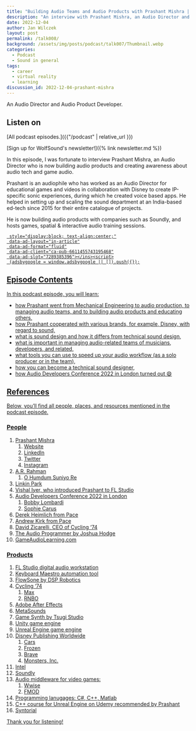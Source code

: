 ```yaml
---
title: "Building Audio Teams and Audio Products with Prashant Mishra | WolfTalk #008"
description: "An interview with Prashant Mishra, an Audio Director and an Audio Product Developer."
date: 2022-12-04
author: Jan Wilczek
layout: post
permalink: /talk008/
background: /assets/img/posts/podcast/talk007/Thumbnail.webp
categories:
  - Podcast
  - Sound in general
tags:
  - career
  - virtual reality
  - learning
discussion_id: 2022-12-04-prashant-mishra
---
```

An Audio Director and Audio Product Developer.

<!-- RedCircle -->

## Listen on

<!-- Platform links -->

[All podcast episodes.]({{"/podcast" | relative_url }})

[Sign up for WolfSound's newsletter!]({% link newsletter.md %})

In this episode, I was fortunate to interview Prashant Mishra, an Audio Director who is now building audio products and creating awareness about audio tech and game audio.

Prashant is an audiophile who has worked as an Audio Director for educational games and videos in collaboration with Disney to create IP-specific sonic experiences, during which he created voice based apps. He helped in setting up and scaling the sound department at an India-based ed-tech since 2015 for their entire catalogue of projects.

He is now building audio products with companies such as Soundly, and hosts games, spatial & interactive audio training sessions.

<script defer src="https://pagead2.googlesyndication.com/pagead/js/adsbygoogle.js?client=ca-pub-6611455743195468"
     crossorigin="anonymous"></script><ins class="adsbygoogle"
     style="display:block; text-align:center;"
     data-ad-layout="in-article"
     data-ad-format="fluid"
     data-ad-client="ca-pub-6611455743195468"
     data-ad-slot="7289385396"></ins><script>
     (adsbygoogle = window.adsbygoogle || []).push({});
</script>

## Episode Contents

In this podcast episode, you will learn:

- how Prashant went from Mechanical Engineering to audio production, to managing audio teams, and to building audio products and educating others,
- how Prashant cooperated with various brands, for example, Disney, with regard to sound,
- what is sound design and how it differs from technical sound design,
- what is important in managing audio-related teams of musicians, developers, and related,
- what tools you can use to speed up your audio workflow (as a solo producer or in the team),
- how you can become a technical sound designer,
- how Audio Developers Conference 2022 in London turned out 😄

## References

Below, you’ll find all people, places, and resources mentioned in the podcast episode.

### People

1. Prashant Mishra
    1. [Website](https://prashantmishra.xyz/linkinbio)
    2. [LinkedIn](https://prashantmishra.xyz/social/linkedin)
    3. [Twitter](https://prashantmishra.xyz/social/twitter)
    4. [Instagram](https://prashantmishra.xyz/social/instagram)
2. A.R. Rahman
    1. [O Humdum Suniyo Re](https://open.spotify.com/track/0KdDgQgvvh7tYM3jj3n78l)
3. Linkin Park
4. Vishal Iyer, who introduced Prashant to FL Studio
5. [Audio Developers Conference 2022 in London](https://audio.dev/)
    1. [Bobby Lombardi](https://www.linkedin.com/in/bobbylombardi)
    2. [Sophie Carus](https://www.linkedin.com/in/sophie-a-carus-0a69a62)
6. Derek Heimlich from Pace
7. Andrew Kirk from Pace
8. [David Zicarelli](https://www.linkedin.com/in/david-zicarelli-291667227?trk=public_profile_browsemap), CEO of Cycling ‘74
9. [The Audio Programmer by Joshua Hodge](https://www.youtube.com/@TheAudioProgrammer)
10. [GameAudioLearning.com](https://www.gameaudiolearning.com/)

### Products

1. [FL Studio](https://www.image-line.com/) digital audio workstation
2. [Keyboard Maestro automation tool](https://www.keyboardmaestro.com/main/)
3. [FlowSone by DSP Robotics](http://www.dsprobotics.com/flowstone.html)
4. [Cycling ‘74](https://cycling74.com/)
    1. Max
    2. RNBO
5. [Adobe After Effects](https://www.adobe.com/products/aftereffects.html)
6. [MetaSounds](https://dev.epicgames.com/community/learning/tutorials/BKPD/unreal-engine-introduction-to-metasounds)
7. [Game Synth by Tsugi Studio](http://tsugi-studio.com/web/en/products-gamesynth.html)
8. Unity game engine
9. Unreal Engine game engine
10. Disney Publishing Worldwide
    1. Cars
    2. Frozen
    3. Brave
    4. Monsters, Inc.
11. Intel
12. [Soundly](https://getsoundly.com/)
13. Audio middleware for video games:
    1. Wwise
    2. FMOD
14. Programming lanugages: C#, C++, Matlab
15. [C++ course for Unreal Engine on Udemy recommended by Prashant](https://www.udemy.com/course/unrealcourse/)
16. [Syntorial](https://www.syntorial.com/)

Thank you for listening!
